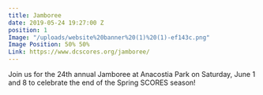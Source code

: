 ```yaml
---
title: Jamboree
date: 2019-05-24 19:27:00 Z
position: 1
Image: "/uploads/website%20banner%20(1)%20(1)-ef143c.png"
Image Position: 50% 50%
Link: https://www.dcscores.org/jamboree/
---
```


Join us for the 24th annual Jamboree at Anacostia Park on Saturday, June 1 and 8 to celebrate the end of the Spring SCORES season!